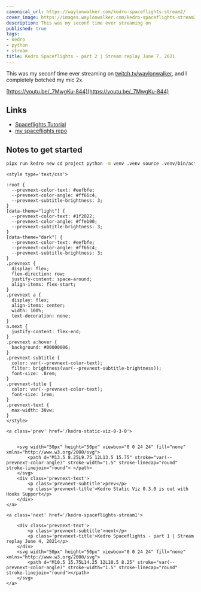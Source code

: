 ```yaml
---
canonical_url: https://waylonwalker.com/kedro-spaceflights-stream2/
cover_image: https://images.waylonwalker.com/kedro-spaceflights-stream2.png
description: This was my seconf time ever streaming on
published: true
tags:
- kedro
- python
- stream
title: Kedro Spaceflights - part 2 | Stream replay June 7, 2021
---
```


This was my seconf time ever streaming on [twitch.tv/waylonwalker](https://twitch.tv/waylonwalker), and I completely botched my mic 2x.

[https://youtu.be/_7MwgKu-844](https://youtu.be/_7MwgKu-844)

## Links

* [Spaceflights Tutorial](https://kedro.readthedocs.io/en/stable/03_tutorial/01_spaceflights_tutorial.html)
* [my spaceflights repo](https://github.com/WaylonWalker/kedro-spaceflights)

## Notes to get started

``` bash
pipx run kedro new cd project python -m venv .venv source .venv/bin/activate pip install kedro kedro install
```
<div class='prevnext'>

    <style type='text/css'>

    :root {
      --prevnext-color-text: #eefbfe;
      --prevnext-color-angle: #ff66c4;
      --prevnext-subtitle-brightness: 3;
    }
    [data-theme="light"] {
      --prevnext-color-text: #1f2022;
      --prevnext-color-angle: #ffeb00;
      --prevnext-subtitle-brightness: 3;
    }
    [data-theme="dark"] {
      --prevnext-color-text: #eefbfe;
      --prevnext-color-angle: #ff66c4;
      --prevnext-subtitle-brightness: 3;
    }
    .prevnext {
      display: flex;
      flex-direction: row;
      justify-content: space-around;
      align-items: flex-start;
    }
    .prevnext a {
      display: flex;
      align-items: center;
      width: 100%;
      text-decoration: none;
    }
    a.next {
      justify-content: flex-end;
    }
    .prevnext a:hover {
      background: #00000006;
    }
    .prevnext-subtitle {
      color: var(--prevnext-color-text);
      filter: brightness(var(--prevnext-subtitle-brightness));
      font-size: .8rem;
    }
    .prevnext-title {
      color: var(--prevnext-color-text);
      font-size: 1rem;
    }
    .prevnext-text {
      max-width: 30vw;
    }
    </style>
    
    <a class='prev' href='/kedro-static-viz-0-3-0'>
    

        <svg width="50px" height="50px" viewbox="0 0 24 24" fill="none" xmlns="http://www.w3.org/2000/svg">
            <path d="M13.5 8.25L9.75 12L13.5 15.75" stroke="var(--prevnext-color-angle)" stroke-width="1.5" stroke-linecap="round" stroke-linejoin="round"> </path>
        </svg>
        <div class='prevnext-text'>
            <p class='prevnext-subtitle'>prev</p>
            <p class='prevnext-title'>Kedro Static Viz 0.3.0 is out with Hooks Support</p>
        </div>
    </a>
    
    <a class='next' href='/kedro-spaceflights-stream1'>
    
        <div class='prevnext-text'>
            <p class='prevnext-subtitle'>next</p>
            <p class='prevnext-title'>Kedro Spaceflights - part 1 | Stream replay June 4, 2021</p>
        </div>
        <svg width="50px" height="50px" viewbox="0 0 24 24" fill="none" xmlns="http://www.w3.org/2000/svg">
            <path d="M10.5 15.75L14.25 12L10.5 8.25" stroke="var(--prevnext-color-angle)" stroke-width="1.5" stroke-linecap="round" stroke-linejoin="round"></path>
        </svg>
    </a>
  </div>